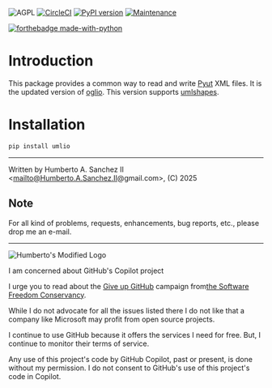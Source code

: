 ![](https://github.com/hasii2011/code-ally-basic/blob/master/developer/agpl-license-web-badge-version-2-256x48.png "AGPL")
[![CircleCI](https://dl.circleci.com/status-badge/img/gh/hasii2011/umlio/tree/master.svg?style=shield)](https://dl.circleci.com/status-badge/redirect/gh/hasii2011/umlio/tree/master)
[![PyPI version](https://badge.fury.io/py/umlio.svg)](https://badge.fury.io/py/umlio)
[![Maintenance](https://img.shields.io/badge/Maintained%3F-yes-green.svg)](https://GitHub.com/Naereen/StrapDown.js/graphs/commit-activity)

[![forthebadge made-with-python](http://ForTheBadge.com/images/badges/made-with-python.svg)](https://www.python.org/)

# Introduction

This package provides a common way to read and write [Pyut](https://github.com/hasii2011/pyut) XML files.  It is the updated
version of [oglio](https://github.com/hasii2011/oglio).  This version supports [umlshapes](https://github.com/hasii2011/umlshapes).

# Installation

```bash
pip install umlio
```

___

Written by Humberto A. Sanchez II <mailto@Humberto.A.Sanchez.II@gmail.com>, (C) 2025


## Note
For all kind of problems, requests, enhancements, bug reports, etc., please drop me an e-mail.


------


![Humberto's Modified Logo](https://raw.githubusercontent.com/wiki/hasii2011/gittodoistclone/images/SillyGitHub.png)

I am concerned about GitHub's Copilot project



I urge you to read about the [Give up GitHub](https://GiveUpGitHub.org) campaign from[the Software Freedom Conservancy](https://sfconservancy.org).

While I do not advocate for all the issues listed there I do not like that a company like Microsoft may profit from open source projects.

I continue to use GitHub because it offers the services I need for free.  But, I continue to monitor their terms of service.

Any use of this project's code by GitHub Copilot, past or present, is done without my permission.  I do not consent to GitHub's use of this project's code in Copilot.
